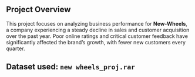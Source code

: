 ## Project Overview

This project focuses on analyzing business performance for **New-Wheels**, a company experiencing a steady decline in sales and customer acquisition over the past year. Poor online ratings and critical customer feedback have significantly affected the brand’s growth, with fewer new customers every quarter.

## Dataset used: `new wheels_proj.rar` 
